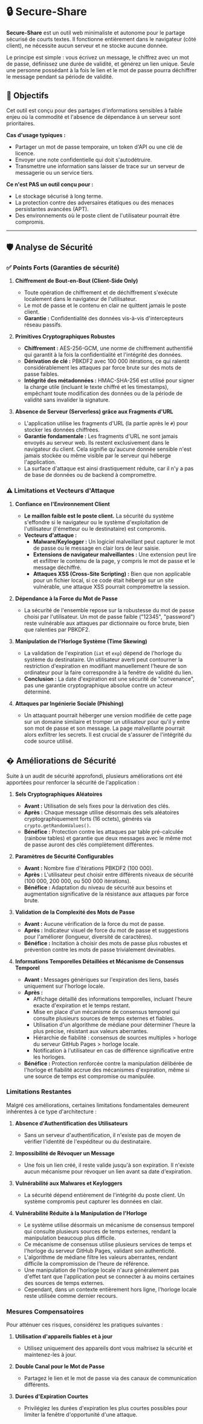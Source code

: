 # 🔒 Secure-Share

**Secure-Share** est un outil web minimaliste et autonome pour le partage sécurisé de courts textes. Il fonctionne entièrement dans le navigateur (côté client), ne nécessite aucun serveur et ne stocke aucune donnée.

Le principe est simple : vous écrivez un message, le chiffrez avec un mot de passe, définissez une durée de validité, et générez un lien unique. Seule une personne possédant à la fois le lien et le mot de passe pourra déchiffrer le message pendant sa période de validité.

## 🎯 Objectifs

Cet outil est conçu pour des partages d'informations sensibles à faible enjeu où la commodité et l'absence de dépendance à un serveur sont prioritaires.

**Cas d'usage typiques :**
- Partager un mot de passe temporaire, un token d'API ou une clé de licence.
- Envoyer une note confidentielle qui doit s'autodétruire.
- Transmettre une information sans laisser de trace sur un serveur de messagerie ou un service tiers.

**Ce n'est PAS un outil conçu pour :**
- Le stockage sécurisé à long terme.
- La protection contre des adversaires étatiques ou des menaces persistantes avancées (APT).
- Des environnements où le poste client de l'utilisateur pourrait être compromis.

---

## 🛡️ Analyse de Sécurité

### ✅ Points Forts (Garanties de sécurité)

1.  **Chiffrement de Bout-en-Bout (Client-Side Only)**
    - Toute opération de chiffrement et de déchiffrement s'exécute localement dans le navigateur de l'utilisateur.
    - Le mot de passe et le contenu en clair ne quittent jamais le poste client.
    - **Garantie :** Confidentialité des données vis-à-vis d'intercepteurs réseau passifs.

2.  **Primitives Cryptographiques Robustes**
    - **Chiffrement :** AES-256-GCM, une norme de chiffrement authentifié qui garantit à la fois la confidentialité et l'intégrité des données.
    - **Dérivation de clé :** PBKDF2 avec 100 000 itérations, ce qui ralentit considérablement les attaques par force brute sur des mots de passe faibles.
    - **Intégrité des métadonnées :** HMAC-SHA-256 est utilisé pour signer la charge utile (incluant le texte chiffré et les timestamps), empêchant toute modification des données ou de la période de validité sans invalider la signature.

3.  **Absence de Serveur (Serverless) grâce aux Fragments d'URL**
    - L'application utilise les fragments d'URL (la partie après le `#`) pour stocker les données chiffrées.
    - **Garantie fondamentale :** Les fragments d'URL ne sont jamais envoyés au serveur web. Ils restent exclusivement dans le navigateur du client. Cela signifie qu'aucune donnée sensible n'est jamais stockée ou même visible par le serveur qui héberge l'application.
    - La surface d'attaque est ainsi drastiquement réduite, car il n'y a pas de base de données ou de backend à compromettre.

### ⚠️ Limitations et Vecteurs d'Attaque

1.  **Confiance en l'Environnement Client**
    - **Le maillon faible est le poste client.** La sécurité du système s'effondre si le navigateur ou le système d'exploitation de l'utilisateur (l'émetteur ou le destinataire) est compromis.
    - **Vecteurs d'attaque :**
        - **Malware/Keylogger :** Un logiciel malveillant peut capturer le mot de passe ou le message en clair lors de leur saisie.
        - **Extensions de navigateur malveillantes :** Une extension peut lire et exfiltrer le contenu de la page, y compris le mot de passe et le message déchiffré.
        - **Attaques XSS (Cross-Site Scripting) :** Bien que non applicable pour un fichier local, si ce code était hébergé sur un site vulnérable, une attaque XSS pourrait compromettre la session.

2.  **Dépendance à la Force du Mot de Passe**
    - La sécurité de l'ensemble repose sur la robustesse du mot de passe choisi par l'utilisateur. Un mot de passe faible ("12345", "password") reste vulnérable aux attaques par dictionnaire ou force brute, bien que ralenties par PBKDF2.

3.  **Manipulation de l'Horloge Système (Time Skewing)**
    - La validation de l'expiration (`iat` et `exp`) dépend de l'horloge du système du destinataire. Un utilisateur averti peut contourner la restriction d'expiration en modifiant manuellement l'heure de son ordinateur pour la faire correspondre à la fenêtre de validité du lien.
    - **Conclusion :** La date d'expiration est une sécurité de "convenance", pas une garantie cryptographique absolue contre un acteur déterminé.

5.  **Attaques par Ingénierie Sociale (Phishing)**
    - Un attaquant pourrait héberger une version modifiée de cette page sur un domaine similaire et tromper un utilisateur pour qu'il y entre son mot de passe et son message. La page malveillante pourrait alors exfiltrer les secrets. Il est crucial de s'assurer de l'intégrité du code source utilisé.

## � Améliorations de Sécurité

Suite à un audit de sécurité approfondi, plusieurs améliorations ont été apportées pour renforcer la sécurité de l'application :

1. **Sels Cryptographiques Aléatoires**
   - **Avant :** Utilisation de sels fixes pour la dérivation des clés.
   - **Après :** Chaque message utilise désormais des sels aléatoires cryptographiquement forts (16 octets), générés via `crypto.getRandomValues()`.
   - **Bénéfice :** Protection contre les attaques par table pré-calculée (rainbow tables) et garantie que deux messages avec le même mot de passe auront des clés complètement différentes.

2. **Paramètres de Sécurité Configurables**
   - **Avant :** Nombre fixe d'itérations PBKDF2 (100 000).
   - **Après :** L'utilisateur peut choisir entre différents niveaux de sécurité (100 000, 200 000, ou 500 000 itérations).
   - **Bénéfice :** Adaptation du niveau de sécurité aux besoins et augmentation significative de la résistance aux attaques par force brute.

3. **Validation de la Complexité des Mots de Passe**
   - **Avant :** Aucune vérification de la force du mot de passe.
   - **Après :** Indicateur visuel de force du mot de passe et suggestions pour l'améliorer (longueur, diversité de caractères).
   - **Bénéfice :** Incitation à choisir des mots de passe plus robustes et prévention contre les mots de passe trivialement devinables.

4. **Informations Temporelles Détaillées et Mécanisme de Consensus Temporel**
   - **Avant :** Messages génériques sur l'expiration des liens, basés uniquement sur l'horloge locale.
   - **Après :** 
     * Affichage détaillé des informations temporelles, incluant l'heure exacte d'expiration et le temps restant.
     * Mise en place d'un mécanisme de consensus temporel qui consulte plusieurs sources de temps externes et fiables.
     * Utilisation d'un algorithme de médiane pour déterminer l'heure la plus précise, résistant aux valeurs aberrantes.
     * Hiérarchie de fiabilité : consensus de sources multiples > horloge du serveur GitHub Pages > horloge locale.
     * Notification à l'utilisateur en cas de différence significative entre les horloges.
   - **Bénéfice :** Protection renforcée contre la manipulation délibérée de l'horloge et fiabilité accrue des mécanismes d'expiration, même si une source de temps est compromise ou manipulée.

### Limitations Restantes

Malgré ces améliorations, certaines limitations fondamentales demeurent inhérentes à ce type d'architecture :

1. **Absence d'Authentification des Utilisateurs**
   - Sans un serveur d'authentification, il n'existe pas de moyen de vérifier l'identité de l'expéditeur ou du destinataire.

2. **Impossibilité de Révoquer un Message**
   - Une fois un lien créé, il reste valide jusqu'à son expiration. Il n'existe aucun mécanisme pour révoquer un lien avant sa date d'expiration.

3. **Vulnérabilité aux Malwares et Keyloggers**
   - La sécurité dépend entièrement de l'intégrité du poste client. Un système compromis peut capturer les données en clair.

4. **Vulnérabilité Réduite à la Manipulation de l'Horloge**
   - Le système utilise désormais un mécanisme de consensus temporel qui consulte plusieurs sources de temps externes, rendant la manipulation beaucoup plus difficile.
   - Ce mécanisme de consensus utilise plusieurs services de temps et l'horloge du serveur GitHub Pages, validant son authenticité.
   - L'algorithme de médiane filtre les valeurs aberrantes, rendant difficile la compromission de l'heure de référence.
   - Une manipulation de l'horloge locale n'aura généralement pas d'effet tant que l'application peut se connecter à au moins certaines des sources de temps externes.
   - Cependant, dans un contexte entièrement hors ligne, l'horloge locale reste utilisée comme dernier recours.

### Mesures Compensatoires

Pour atténuer ces risques, considérez les pratiques suivantes :

1. **Utilisation d'appareils fiables et à jour**
   - Utilisez uniquement des appareils dont vous maîtrisez la sécurité et maintenez-les à jour.

2. **Double Canal pour le Mot de Passe**
   - Partagez le lien et le mot de passe via des canaux de communication différents.

3. **Durées d'Expiration Courtes**
   - Privilégiez les durées d'expiration les plus courtes possibles pour limiter la fenêtre d'opportunité d'une attaque.
